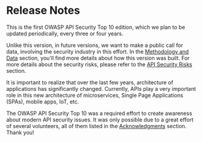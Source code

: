 Release Notes
=============

This is the first OWASP API Security Top 10 edition, which we plan to be updated
periodically, every three or four years.

Unlike this version, in future versions, we want to make a public call for data,
involving the security industry in this effort. In the [Methodology and Data][1]
section, you'll find more details about how this version was built. For more
details about the security risks, please refer to the [API Security Risks][2]
section.

It is important to realize that over the last few years, architecture of 
applications has significantly changed. Currently, APIs play a very important
role in this new architecture of microservices, Single Page Applications (SPAs),
mobile apps, IoT, etc.

The OWASP API Security Top 10 was a required effort to create awareness about
modern API security issues. It was only possible due to a great effort of
several volunteers, all of them listed in the [Acknowledgments][3] section.
Thank you!

[1]: ./0xd0-about-data.md
[2]: ./0x10-api-security-risks.md
[3]: ./0xd1-acknowledgments.md
